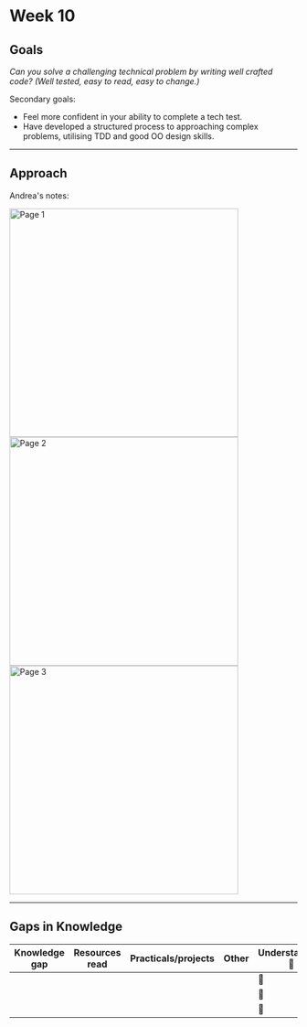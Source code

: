 # Week 10

## Goals  

*Can you solve a challenging technical problem by writing well crafted code? (Well tested, easy to read, easy to change.)*

Secondary goals:  

- Feel more confident in your ability to complete a tech test.
- Have developed a structured process to approaching complex problems, utilising TDD and good OO design skills.

------------------

## Approach

Andrea's notes: 

<img src="https://user-images.githubusercontent.com/49643736/73171175-04834400-40f8-11ea-90e9-7414e70dce2e.jpg" alt="Page 1" width="400" /><img src="https://user-images.githubusercontent.com/49643736/73171176-04834400-40f8-11ea-9765-25a93445c88f.jpg" alt="Page 2" width="400" />
<img src="https://user-images.githubusercontent.com/49643736/73171177-04834400-40f8-11ea-9fb2-d8fe96ca048b.jpg" alt="Page 3" width="400" />

------------------  
  
## Gaps in Knowledge
  
| Knowledge gap | Resources read | Practicals/projects | Other | Understanding :vertical_traffic_light: |
| --- | --- | --- | --- | --- |
| | | | | :green_book: |
| | | | | :orange_book: |
| | | | | :closed_book: |
